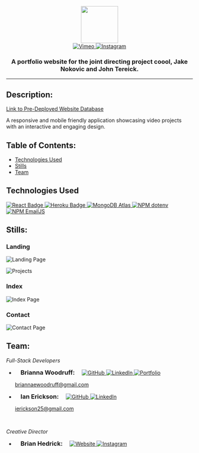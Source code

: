 <div id="header" align="center">
  <img src="https://user-images.githubusercontent.com/89707381/180673166-14db4d9e-6fa5-4c3b-9627-8ec3d26e2c19.png" width="100"/>
  <div id="badges">
    <a target="_blank" rel="noopener noreferrer" href="https://vimeo.com/itscoool">
        <img src="https://img.shields.io/badge/Vimeo-12100E?style=for-the-badge&logo=vimeo&logoColor=19B7EA" alt="Vimeo" style="max-width: 100%;">
    </a>
    <a target="_blank" rel="noopener noreferrer" href="https://instagram.com/coool_ig?igshid=YmMyMTA2M2Y=">
        <img src="https://img.shields.io/badge/Instagram-E4405F?style=for-the-badge&logo=instagram&logoColor=white" alt="Instagram" style="max-width: 100%;">
    </a>
  </div>

  <h3> A portfolio website for the joint directing project coool, Jake Nokovic and John Tereick.</h3>

  ---
</div>

  ## Description:
  [Link to Pre-Deployed Website Database](https://coool-server.herokuapp.com/)

  A responsive and mobile friendly application showcasing video projects with an interactive and engaging design.


## Table of Contents:
  * [Technologies Used](#technologies)
  * [Stills](#stills)
  * [Team](#team)

## Technologies Used
 <a target="_blank" rel="noopener noreferrer" href="https://reactjs.org/">
    <img src="https://img.shields.io/badge/React-20232A?style=for-the-badge&logo=react&logoColor=61DAFB" alt="React Badge" style="max-width: 100%;">
 </a>
 <a target="_blank" rel="noopener noreferrer" href="https://www.heroku.com">
    <img src="https://img.shields.io/badge/Heroku-430098?style=for-the-badge&logo=heroku&logoColor=white" alt="Heroku Badge" style="max-width: 100%;">
 </a>
 <a target="_blank" rel="noopener noreferrer" href="https://www.mongaodb.com/atlas/database">
    <img src="https://img.shields.io/badge/MongoDB-4EA94B?style=for-the-badge&logo=mongodb&logoColor=white" alt="MongoDB Atlas" style="max-width: 100%;">
 </a>
 <a target="_blank" rel="noopener noreferrer" href="https://www.npmjs.com/package/dotenv">
    <img src="https://img.shields.io/badge/dotenv-CB3837?style=for-the-badge&logo=npm&logoColor=white" alt="NPM dotenv" style="max-width: 100%;">
 </a>
 <a target="_blank" rel="noopener noreferrer" href="https://www.emailjs.com/">
    <img src="https://img.shields.io/badge/emailjs-F38020?style=for-the-badge&logo=npm&logoColor=white" alt="NPM EmailJS" style="max-width: 100%;">
 </a>

## Stills:
### Landing
![Landing Page](https://user-images.githubusercontent.com/89707381/184061923-ad90a960-8bf3-4409-8ec2-e864c3594c2f.jpg)
<br />

![Projects](https://user-images.githubusercontent.com/89707381/184061934-99bfba87-cc8f-4ecb-88ad-8a5f500807cf.jpg)
### Index
![Index Page](https://user-images.githubusercontent.com/89707381/184061941-36c8bee3-789a-42dd-b8df-6fd97508fbeb.jpg)
### Contact
![Contact Page](https://user-images.githubusercontent.com/89707381/184061942-2ff589c9-f8eb-46d6-93d3-d8caadafa15a.jpg)


## Team:
*Full-Stack Developers*
* <h3 style="display: inline; padding: 0 15px">Brianna Woodruff: </h3>
    <a target="_blank" rel="noopener noreferrer" href="https://github.com/briannawoodruff">
       <img src="https://img.shields.io/badge/GitHub-100000?style=for-the-badge&logo=github&logoColor=white" alt="GitHub" style="max-width: 100%;">
    </a>
    <a target="_blank" rel="noopener noreferrer" href="https://www.linkedin.com/in/briannaewoodruff/">
       <img src="https://img.shields.io/badge/LinkedIn-0077B5?style=for-the-badge&logo=linkedin&logoColor=white" alt="LinkedIn" style="max-width: 100%;">
    </a>
    <a target="_blank" rel="noopener noreferrer" href="https://www.linkedin.com/in/briannaewoodruff/">
       <img src="https://img.shields.io/badge/Portfolio-EA4C89?style=for-the-badge&logo=About.me&logoColor=white" alt="Portfolio" style="max-width: 100%;">
    </a>

    briannaewoodruff@gmail.com

* <h3 style="display: inline; padding: 0 15px">Ian Erickson: </h3>
    <a target="_blank" rel="noopener noreferrer" href="https://github.com/iaerickson">
       <img src="https://img.shields.io/badge/GitHub-100000?style=for-the-badge&logo=github&logoColor=white" alt="GitHub" style="max-width: 100%;">
    </a>
    <a target="_blank" rel="noopener noreferrer" href="https://www.linkedin.com/in/iaerickson/">
       <img src="https://img.shields.io/badge/LinkedIn-0077B5?style=for-the-badge&logo=linkedin&logoColor=white" alt="LinkedIn" style="max-width: 100%;">
    </a>

    ierickson25@gmail.com
<br />

*Creative Director*
* <h3 style="display: inline; padding: 0 15px">Brian Hedrick: </h3>
    <a target="_blank" rel="noopener noreferrer" href="https://brian-hedrick.com">
       <img src="https://img.shields.io/badge/Website-purple?style=for-the-badge&logo=About.me&logoColor=white" alt="Website" style="max-width: 100%;">
    </a>
    <a target="_blank" rel="noopener noreferrer" href="https://instagram.com/pendingcontent?igshid=YmMyMTA2M2Y=">
       <img src="https://img.shields.io/badge/Instagram-E4405F?style=for-the-badge&logo=instagram&logoColor=white" alt="Instagram" style="max-width: 100%;">
    </a>
